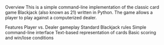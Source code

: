 Overview
This is a simple command-line implementation of the classic card game Blackjack (also known as 21) written in Python. The game allows a player to play against a computerized dealer.

Features
Player vs. Dealer gameplay
Standard Blackjack rules
Simple command-line interface
Text-based representation of cards
Basic scoring and win/lose conditions
